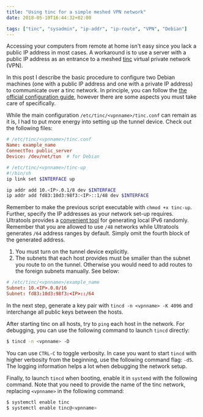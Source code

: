 ```yaml
---
title: "Using tinc for a simple meshed VPN network"
date: 2018-05-10T16:44:32+02:00

tags: ["tinc", "sysadmin", "ip-addr", "ip-route", "VPN", "Debian"]
---
```


Accessing your computers from remote at home isn't easy since you lack a public
IP address in most cases. A workaround is to use a server with a public IP
address as an entrance to a meshed [tinc][tinc] virtual private network (VPN).

<!-- more -->

In this post I describe the basic procedure to configure two Debian machines
(one with a public IP address and one with a private IP address) to communicate
over a tinc network. In principle, you can follow the [the official configuration
guide][tinc-config], however there are some aspects you must take care of
specifically.

While the main configuration `/etc/tinc/<vpnname>/tinc.conf` can remain as it
is, I had to put more energy into setting up the tunnel device. Check out the
following files:

```conf
# /etc/tinc/<vpnname>/tinc.conf
Name: example_name
ConnectTo: public_server
Device: /dev/net/tun  # for Debian
```

```sh
# /etc/tinc/<vpnname>/tinc-up
#!/bin/sh
ip link set $INTERFACE up

ip addr add 10.<IP>.0.1/8 dev $INTERFACE
ip addr add fd83:10d3:98f3:<IP>::1/48 dev $INTERFACE
```

Remember to make the previous script executable with `chmod +x tinc-up`.
Further, specify the IP addresses as your network set-up requires. Ultratools
provides a [convenient tool](https://www.ultratools.com/tools/rangeGenerator)
for generating local IPv6 randomly. Remember that you are allowed to use `/48`
networks while Ultratools generates `/64` address ranges by default. Simply omit
the fourth block of the generated address.

1. You must turn on the tunnel device explicitly.
2. The subnets that each host provides must be smaller than the subnet you route
   to on the tunnel. Otherwise you would need to add routes to the foreign
   subnets manually. See below:

```conf
# /etc/tinc/<vpnname>/example_name
Subnet: 10.<IP>.0.0/16
Subnet: fd83:10d3:98f3:<IP>::/64
```

In the next step, generate a key pair with `tincd -n <vpnname> -K 4096` and
interchange all public keys between the hosts.

After starting tinc on all hosts, try to `ping` each host in the network. For
debugging, you can use the following command to launch `tincd` directly:

```sh
$ tincd -n <vpnname> -D
```

You can use `CTRL-C` to toggle verbosity. In case you want to start `tincd` with
higher verbosity from the beginning, use the following command flag: `-d5`. The
logging information helps a lot when debugging the network setup.

Finally, to launch `tincd` when booting, enable it in `systemd` with the
following command. Note that you need to provide the name of the tinc network,
replacing `<vpnname>` in the following command:

```sh
$ systemctl enable tinc
$ systemctl enable tinc@<vpnname>
```

[tinc]: https://www.tinc-vpn.org
[tinc-config]: https://tinc-vpn.org/documentation/index.html
